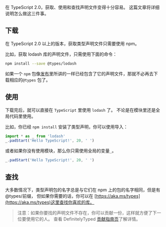 在 TypeScript 2.0，获取、使用和查找声明文件变得十分容易。 这篇文章将详细说明怎么做这三件事。

## 下载

在 TypeScript 2.0 以上的版本，获取类型声明文件只需要使用 npm。

比如，获取 lodash 库的声明文件，只需使用下面的命令：

```bash
npm install --save @types/lodash
```

如果一个 `npm` 包像[发布](https://www.tslang.cn/docs/handbook/declaration-files/publishing.html)里所讲的一样已经包含了它的声明文件，那就不必再去下载相应的`@types` 包了。

## 使用

下载完后，就可以直接在 `TypeScript` 里使用 `lodash` 了。 不论是在模块里还是全局代码里使用。

比如，你已经 `npm install` 安装了类型声明，你可以使用导入：

```ts
import * as _ from 'lodash'
_.padStart('Hello TypeScript!', 20, ' ')
```

或者如果你没有使用模块，那么你只需使用全局的变量`_`。

```ts
_.padStart('Hello TypeScript!', 20, ' ')
```

## 查找

大多数情况下，类型声明包的名字总是与它们在 npm 上的包的名字相同，但是有@types/前缀， 但如果你需要的话，你可以在 [https://aka.ms/types](https://aka.ms/types)这里查找你喜欢的库。

> 注意：如果你要找的声明文件不存在，你可以贡献一份，这样就方便了下一位要使用它的人。 查看 DefinitelyTyped [贡献指南页](http://definitelytyped.org/guides/contributing.html)了解详情。

